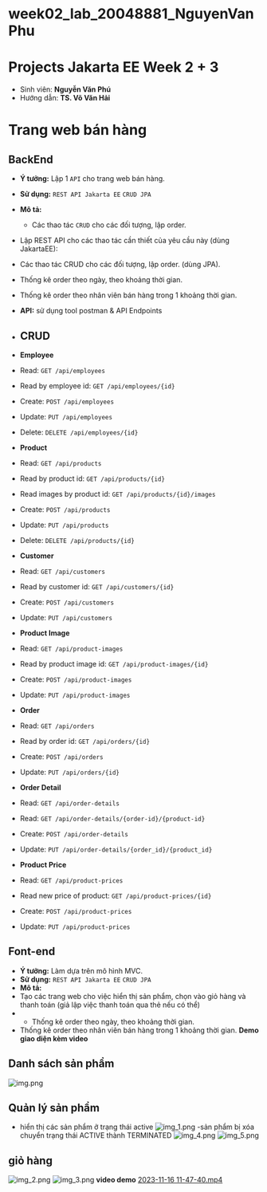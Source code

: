 # week02_lab_20048881_NguyenVanPhu
# Projects Jakarta EE Week 2 + 3
- Sinh viên: **Nguyễn Văn Phú**
- Hướng dẫn: **TS. Võ Văn Hải**
# Trang web bán hàng

## BackEnd
- **Ý tưởng:** Lập 1 `API` cho trang web bán hàng. <br>
- **Sử dụng:** `REST API Jakarta EE`  `CRUD JPA` <br>
- **Mô tả:**<br>
    - Các thao tác `CRUD` cho các đối tượng, lập order. <br>
- Lập REST API cho các thao tác cần thiết của yêu cầu này (dùng JakartaEE):
- Các thao tác CRUD cho các đối tượng, lập order. (dùng JPA).
- Thống kê order theo ngày, theo khoảng thời gian.
- Thống kê order theo nhân viên bán hàng trong 1 khoảng thời gian.
- **API:** sử dụng tool postman & API Endpoints
- ## CRUD
-   **Employee**

  -   Read: `GET /api/employees`
  -   Read by employee id: `GET /api/employees/{id}`
  -   Create: `POST /api/employees`
  -   Update: `PUT /api/employees`
  -   Delete: `DELETE /api/employees/{id}`

-   **Product**

  -   Read: `GET /api/products`
  -   Read by product id: `GET /api/products/{id}`
  -   Read images by product id: `GET /api/products/{id}/images`
  -   Create: `POST /api/products`
  -   Update: `PUT /api/products`
  -   Delete: `DELETE /api/products/{id}`

-   **Customer**

  -   Read: `GET /api/customers`
  -   Read by customer id: `GET /api/customers/{id}`
  -   Create: `POST /api/customers`
  -   Update: `PUT /api/customers`


-   **Product Image**

  -   Read: `GET /api/product-images`
  -   Read by product image id: `GET /api/product-images/{id}`
  -   Create: `POST /api/product-images`
  -   Update: `PUT /api/product-images`


-   **Order**

  -   Read: `GET /api/orders`
  -   Read by order id: `GET /api/orders/{id}`
  -   Create: `POST /api/orders`
  -   Update: `PUT /api/orders/{id}`

-   **Order Detail**

  -   Read: `GET /api/order-details`
  -   Read: `GET /api/order-details/{order-id}/{product-id}`
  -   Create: `POST /api/order-details`
  -   Update: `PUT /api/order-details/{order_id}/{product_id}`

-   **Product Price**

  -   Read: `GET /api/product-prices`
  -   Read new price of product: `GET /api/product-prices/{id}`
  -   Create: `POST /api/product-prices`
  -   Update: `PUT /api/product-prices`

## Font-end
- **Ý tưởng:** Làm dựa trên mô hình MVC. <br>
- **Sử dụng:** `REST API Jakarta EE`  `CRUD JPA` <br>
- **Mô tả:**<br>
- Tạo các trang web cho việc hiển thị sản phẩm, chọn vào giỏ hàng và thanh toán (giả lập
  việc thanh toán qua thẻ nếu có thể)
- - Thống kê order theo ngày, theo khoảng thời gian.
- Thống kê order theo nhân viên bán hàng trong 1 khoảng thời gian.
**Demo giao diện kèm video**
## Danh sách sản phẩm
![img.png](img.png)

## Quản lý sản phẩm
- hiển thị các sản phẩm ở trạng thái active
![img_1.png](img_1.png)
-sản phẩm bị xóa chuyển trạng thái ACTIVE thành TERMINATED
![img_4.png](img_4.png)
![img_5.png](img_5.png)

## giỏ hàng
![img_2.png](img_2.png)
![img_3.png](img_3.png)
**video demo**
[2023-11-16 11-47-40.mp4](..%2F..%2F..%2Fvideothi%2F2023-11-16%2011-47-40.mp4)
